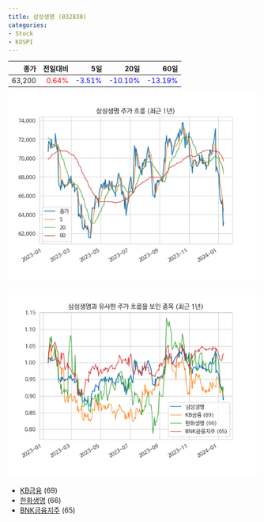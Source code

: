 ```yaml
---
title: 삼성생명 (032830)
categories:
- Stock
- KOSPI
---
```


|종가|전일대비|5일|20일|60일|
|---:|-------:|--:|---:|---:|
|63,200|<span style="color: red">0.64%</span>|<span style="color: blue">-3.51%</span>|<span style="color: blue">-10.10%</span>|<span style="color: blue">-13.19%</span>|


<!-- more -->

![032830](/assets/images/stock/032830.png)

![032830](/assets/images/stock/032830_sim.png)

- [KB금융](/105560/) (69)
- [한화생명](/088350/) (66)
- [BNK금융지주](//138930/) (65)